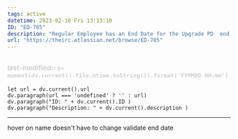 ```yaml
---
tags: active
datetime: 2023-02-10 Fri 13:13:10
ID: "ED-785"
description: "Regular Employee has an End Date for the Upgrade PD  end date should be grayed out"
url: "https://theirc.atlassian.net/browse/ED-785"
---
```

<span style="font-size: 15px; opacity:.2">last-modified:: `$=  moment(dv.current().file.mtime.toString()).format('YYMMDD HH:mm')`</span>
---
```dataviewjs
let url = dv.current().url
dv.paragraph(url === 'undefined' ? '' : url)
dv.paragraph("ID: " + dv.current().ID )
dv.paragraph("Description: " + dv.current().description )
```
---

hover on name doesn't have to change
validate end date